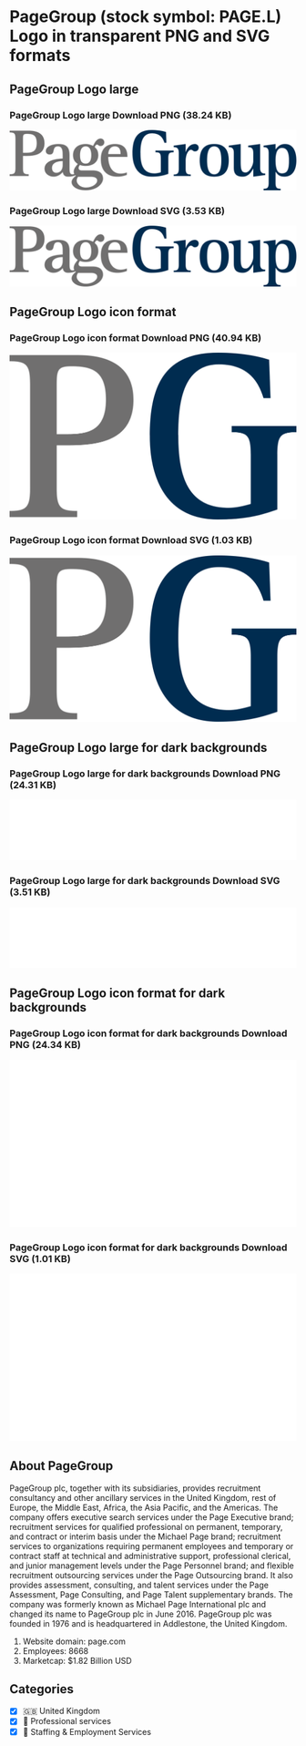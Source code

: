 # PageGroup (stock symbol: PAGE.L) Logo in transparent PNG and SVG formats

## PageGroup Logo large

### PageGroup Logo large Download PNG (38.24 KB)

![PageGroup Logo large Download PNG (38.24 KB)](/img/orig/PAGE.L_BIG-df97a9ff.png)

### PageGroup Logo large Download SVG (3.53 KB)

![PageGroup Logo large Download SVG (3.53 KB)](/img/orig/PAGE.L_BIG-9f146691.svg)

## PageGroup Logo icon format

### PageGroup Logo icon format Download PNG (40.94 KB)

![PageGroup Logo icon format Download PNG (40.94 KB)](/img/orig/PAGE.L-c638a38a.png)

### PageGroup Logo icon format Download SVG (1.03 KB)

![PageGroup Logo icon format Download SVG (1.03 KB)](/img/orig/PAGE.L-84ee9660.svg)

## PageGroup Logo large for dark backgrounds

### PageGroup Logo large for dark backgrounds Download PNG (24.31 KB)

![PageGroup Logo large for dark backgrounds Download PNG (24.31 KB)](/img/orig/PAGE.L_BIG.D-2d8c2803.png)

### PageGroup Logo large for dark backgrounds Download SVG (3.51 KB)

![PageGroup Logo large for dark backgrounds Download SVG (3.51 KB)](/img/orig/PAGE.L_BIG.D-f092e48f.svg)

## PageGroup Logo icon format for dark backgrounds

### PageGroup Logo icon format for dark backgrounds Download PNG (24.34 KB)

![PageGroup Logo icon format for dark backgrounds Download PNG (24.34 KB)](/img/orig/PAGE.L.D-1d425e73.png)

### PageGroup Logo icon format for dark backgrounds Download SVG (1.01 KB)

![PageGroup Logo icon format for dark backgrounds Download SVG (1.01 KB)](/img/orig/PAGE.L.D-ab98dc70.svg)

## About PageGroup

PageGroup plc, together with its subsidiaries, provides recruitment consultancy and other ancillary services in the United Kingdom, rest of Europe, the Middle East, Africa, the Asia Pacific, and the Americas. The company offers executive search services under the Page Executive brand; recruitment services for qualified professional on permanent, temporary, and contract or interim basis under the Michael Page brand; recruitment services to organizations requiring permanent employees and temporary or contract staff at technical and administrative support, professional clerical, and junior management levels under the Page Personnel brand; and flexible recruitment outsourcing services under the Page Outsourcing brand. It also provides assessment, consulting, and talent services under the Page Assessment, Page Consulting, and Page Talent supplementary brands. The company was formerly known as Michael Page International plc and changed its name to PageGroup plc in June 2016. PageGroup plc was founded in 1976 and is headquartered in Addlestone, the United Kingdom.

1. Website domain: page.com
2. Employees: 8668
3. Marketcap: $1.82 Billion USD


## Categories
- [x] 🇬🇧 United Kingdom
- [x] 💼 Professional services
- [x] 💼 Staffing & Employment Services
